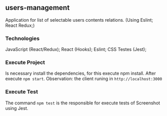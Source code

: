 ## users-management

Application for list of selectable users contents relations. (Using Eslint; React Redux;)

### Technologies

JavaScript (React/Redux);
React (Hooks);
Eslint;
CSS
Testes (Jest);

### Execute Project
Is necessary install the dependencies, for this execute npm install.
After execute `npm start`.
Observation: the client runing in `http://localhost:3000`

### Execute Test
The command `npm test` is the responsible for execute
tests of Screenshot using Jest.
